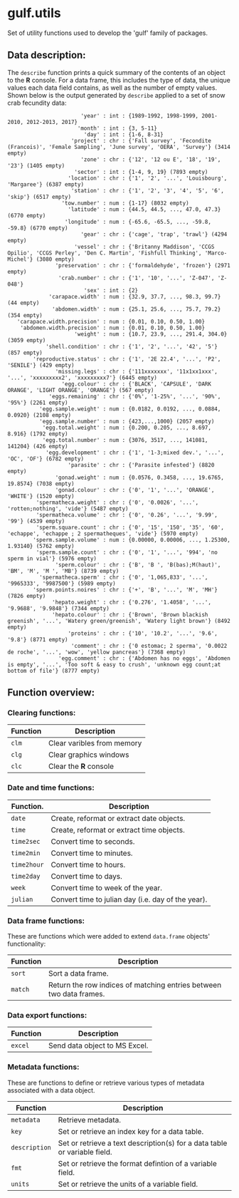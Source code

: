 # gulf.utils

Set of utility functions used to develop the 'gulf' family of packages. 

## Data description:

The `describe` function prints a quick summary of the contents of an object to the **R** console. For a data frame, this includes the type of data, the unique values each data field contains, as well as the number of empty values. Shown below is the output generated by `describe` applied to a set of snow crab fecundity data:

```
                       'year' : int : {1989-1992, 1998-1999, 2001-2010, 2012-2013, 2017}
                      'month' : int : {3, 5-11}
                        'day' : int : {1-6, 8-31}
                    'project' : chr : {'Fall survey', 'Fecondite (Francois)', 'Female Sampling', 'June survey', 'OERA', 'Survey'} (3414 empty)
                       'zone' : chr : {'12', '12 ou E', '18', '19', '23'} (1405 empty)
                     'sector' : int : {1-4, 9, 19} (7893 empty)
                   'location' : chr : {'1', '2', '...', 'Louisbourg', 'Margaree'} (6387 empty)
                    'station' : chr : {'1', '2', '3', '4', '5', '6', 'skip'} (6517 empty)
                 'tow.number' : num : {1-17} (8032 empty)
                   'latitude' : num : {44.5, 44.5, ..., 47.0, 47.3} (6770 empty)
                  'longitude' : num : {-65.6, -65.5, ..., -59.8, -59.8} (6770 empty)
                       'gear' : chr : {'cage', 'trap', 'trawl'} (4294 empty)
                     'vessel' : chr : {'Britanny Maddison', 'CCGS Opilio', 'CCGS Perley', 'Den C. Martin', 'Fishfull Thinking', 'Marco-Michel'} (3080 empty)
               'preservation' : chr : {'formaldehyde', 'frozen'} (2971 empty)
                'crab.number' : chr : {'1', '10', '...', 'Z-047', 'Z-048'}
                        'sex' : int : {2}
             'carapace.width' : num : {32.9, 37.7, ..., 98.3, 99.7} (44 empty)
              'abdomen.width' : num : {25.1, 25.6, ..., 75.7, 79.2} (354 empty)
   'carapace.width.precision' : num : {0.01, 0.10, 0.50, 1.00}
    'abdomen.width.precision' : num : {0.01, 0.10, 0.50, 1.00}
                     'weight' : num : {10.7, 23.9, ..., 291.4, 304.0} (3059 empty)
            'shell.condition' : chr : {'1', '2', '...', '42', '5'} (857 empty)
        'reproductive.status' : chr : {'1', '2E 22.4', '...', 'P2', 'SENILE'} (429 empty)
               'missing.legs' : chr : {'111xxxxxxx', '11x1xx1xxx', '...', 'xxxxxxxxx2', 'xxxxxxxxx7'} (6445 empty)
                 'egg.colour' : chr : {'BLACK', 'CAPSULE', 'DARK ORANGE', 'LIGHT ORANGE', 'ORANGE'} (567 empty)
             'eggs.remaining' : chr : {'0%', '1-25%', '...', '90%', '95%'} (2261 empty)
          'egg.sample.weight' : num : {0.0182, 0.0192, ..., 0.0884, 0.0920} (2108 empty)
          'egg.sample.number' : num : {423,...,1000} (2057 empty)
           'egg.total.weight' : num : {0.200, 0.205, ..., 8.697, 8.916} (1792 empty)
           'egg.total.number' : num : {3076, 3517, ..., 141081, 141204} (426 empty)
            'egg.development' : chr : {'1', '1-3;mixed dev.', '...', 'OC', 'OF'} (6782 empty)
                   'parasite' : chr : {'Parasite infested'} (8820 empty)
               'gonad.weight' : num : {0.0576, 0.3458, ..., 19.6765, 19.8574} (7038 empty)
               'gonad.colour' : chr : {'0', '1', '...', 'ORANGE', 'WHITE'} (1520 empty)
         'spermatheca.weight' : chr : {'0', '0.0026', '...', 'rotten;nothing', 'vide'} (5487 empty)
         'spermatheca.volume' : chr : {'0', '0.26', '...', '9.99', '99'} (4539 empty)
         'sperm.square.count' : chr : {'0', '15', '150', '35', '60', 'echappe', 'echappe ; 2 spermatheques', 'vide'} (5970 empty)
        'sperm.sample.volume' : num : {0.00000, 0.00006, ..., 1.25300, 1.93140} (5762 empty)
         'sperm.sample.count' : chr : {'0', '1', '...', '994', 'no sperm in vial'} (5976 empty)
               'sperm.colour' : chr : {'B', 'B ', 'B(bas);M(haut)', 'BM', 'M', 'M ', 'MB'} (8739 empty)
          'spermatheca.sperm' : chr : {'0', '1,065,833', '...', '9965333', '9987500'} (5989 empty)
        'sperm.points.noires' : chr : {'+', 'B', '...', 'M', 'MH'} (7826 empty)
              'hepato.weight' : chr : {'0.276', '1.4058', '...', '9.9688', '9.9848'} (7344 empty)
              'hepato.colour' : chr : {'Brown', 'Brown blackish greenish', '...', 'Watery green/greenish', 'Watery light brown'} (8492 empty)
                   'proteins' : chr : {'10', '10.2', '...', '9.6', '9.8'} (8771 empty)
                    'comment' : chr : {'0 estomac; 2 sperma', '0.0022 de roche', '...', 'wow', 'yellow pancreas'} (7368 empty)
                'egg.comment' : chr : {'Abdomen has no eggs', 'Abdomen is empty', '...', 'Too soft & easy to crush', 'unknown egg count;at bottom of file'} (8777 empty)
```

## Function overview:

### Clearing functions:

Function | Description
-------- | --------------------------
`clm`    | Clear varibles from memory
`clg`    | Clear graphics windows
`clc`    | Clear the **R** console

### Date and time functions:

Function.   | Description
----------- | --------------------------------------------------
`date`      | Create, reformat or extract date objects.
`time`      | Create, reformat or extract time objects.
`time2sec`  | Convert time to seconds.
`time2min`  | Convert time to minutes.
`time2hour` | Convert time to hours.
`time2day`  | Convert time to days.
`week`      | Convert time to week of the year.
`julian`    | Convert time to julian day (i.e. day of the year).

### Data frame functions:

These are functions which were added to extend `data.frame` objects' functionality:

Function | Description
-------- | -------------------------------------------------------------------
`sort`   | Sort a data frame.
`match`  | Return the row indices of matching entries between two data frames.

### Data export functions:

Function | Description
-------- | -----------------------------
`excel`  | Send data object to MS Excel.

### Metadata functions:

These are functions to define or retrieve various types of metadata associated with a data object.

Function      | Description
------------- | ------------------------------------------------------------------------
`metadata`    | Retrieve metadata.
`key`         | Set or retrieve an index key for a data table.
`description` | Set or retrieve a text description(s) for a data table or variable field.
`fmt`         | Set or retrieve the format defintion of a variable field.
`units`       | Set or retrieve the units of a variable field.
